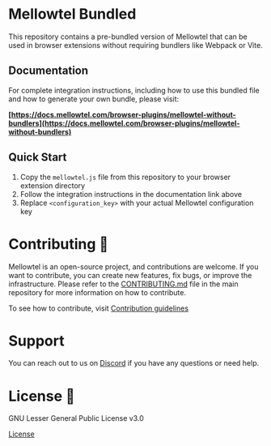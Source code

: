 # Mellowtel Bundled

This repository contains a pre-bundled version of Mellowtel that can be used in browser extensions without requiring bundlers like Webpack or Vite.

## Documentation

For complete integration instructions, including how to use this bundled file and how to generate your own bundle, please visit:

**[https://docs.mellowtel.com/browser-plugins/mellowtel-without-bundlers](https://docs.mellowtel.com/browser-plugins/mellowtel-without-bundlers)**

## Quick Start

1. Copy the `mellowtel.js` file from this repository to your browser extension directory
2. Follow the integration instructions in the documentation link above
3. Replace `<configuration_key>` with your actual Mellowtel configuration key

# Contributing 🫶

Mellowtel is an open-source project, and contributions are welcome. If you want to contribute, you can create new features, fix bugs, or improve the infrastructure. Please refer to the [CONTRIBUTING.md](https://github.com/mellowtel-inc/mellowtel-bundled/blob/main/CONTRIBUTING.md) file in the main repository for more information on how to contribute.

To see how to contribute, visit [Contribution guidelines](https://github.com/mellowtel-inc/mellowtel-bundled/blob/main/CONTRIBUTING.md)

# Support

You can reach out to us on [Discord](https://discord.gg/GC8vwpDWC9) if you have any questions or need help.

# License 📜

GNU Lesser General Public License v3.0

[License](https://github.com/mellowtel-inc/mellowtel-bundled/blob/main/LICENSE.MD)